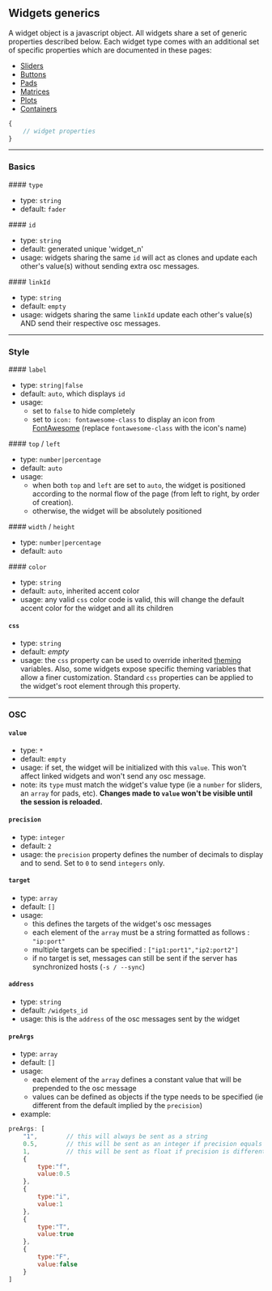 ## Widgets generics

A widget object is a javascript object. All widgets share a set of generic properties described below. Each widget type comes with an additional set of specific properties which are documented in these pages:

- [Sliders](widgets-specifics/sliders.md)
- [Buttons](widgets-specifics/buttons.md)
- [Pads](widgets-specifics/pads.md)
- [Matrices](widgets-specifics/matrices.md)
- [Plots](widgets-specifics/plots.md)
- [Containers](widgets-specifics/containers.md)

```js
{
    // widget properties
}
```

----
### Basics

#### `type`
- type: `string`
- default: `fader`

#### `id`
- type: `string`
- default: generated unique 'widget_n'
- usage: widgets sharing the same `id` will act as clones and update each other's value(s) without sending extra osc messages.

#### `linkId`
- type: `string`
- default: `empty`
- usage: widgets sharing the same `linkId` update each other's value(s) AND send their respective osc messages.



----
### Style

#### `label`
- type: `string|false`
- default: `auto`, which displays `id`
- usage:
    - set to `false` to hide completely
    - set to `icon: fontawesome-class` to display an icon from [FontAwesome](http://fontawesome.io/icons/) (replace `fontawesome-class` with the icon's name)

#### `top` / `left`
- type: `number|percentage`
- default: `auto`
- usage:
    - when both `top` and `left` are set to `auto`, the widget is positioned according to the normal flow of the page (from left to right, by order of creation).
    - otherwise, the widget will be absolutely positioned


#### `width` / `height`
- type: `number|percentage`
- default: `auto`

#### `color`
- type: `string`
- default: `auto`, inherited accent color
- usage: any valid `css` color code is valid, this will change the default accent color for the widget and all its children


#### `css`
- type: `string`
- default: *empty*
- usage: the `css` property can be used to override inherited [theming](theming.md) variables. Also, some widgets expose specific theming variables that allow a finer customization. Standard `css` properties can be applied to the widget's root element through this property.

----
### OSC


#### `value`
- type: `*`
- default: `empty`
- usage: if set, the widget will be initialized with this `value`. This won't affect linked widgets and won't send any osc message.
- note: its `type` must match the widget's value type (ie a `number` for sliders, an `array` for pads, etc). **Changes made to `value` won't be visible until the session is reloaded.**


#### `precision`
- type: `integer`
- default: `2`
- usage: the `precision` property defines the number of decimals to display and to send. Set to `0` to send `integers` only.

#### `target`
- type: `array`
- default: `[]`
- usage:
    - this defines the targets of the widget's osc messages
    - each element of the `array` must be a string formatted as follows : `"ip:port"`
    - multiple targets can be specified : `["ip1:port1","ip2:port2"]`
    - if no target is set, messages can still be sent if the server has synchronized hosts (`-s / --sync`)

#### `address`
- type: `string`
- default: `/widgets_id`
- usage: this is the `address` of the osc messages sent by the widget

#### `preArgs`
- type: `array`
- default: `[]`
- usage:
    - each element of the `array` defines a constant value that will be prepended to the osc message
    - values can be defined as objects if the type needs to be specified (ie different from the default implied by the `precision`)
- example:
```js
preArgs: [
    "1",        // this will always be sent as a string
    0.5,        // this will be sent as an integer if precision equals 0
    1,          // this will be sent as float if precision is different from 0
    {
        type:"f",
        value:0.5
    },
    {
        type:"i",
        value:1
    },
    {
        type:"T",
        value:true
    },
    {
        type:"F",
        value:false
    }
]
```
